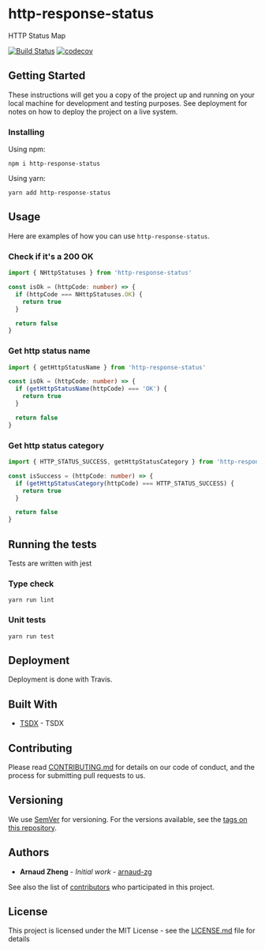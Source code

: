 # http-response-status

HTTP Status Map

[![Build Status](https://github.com/arnaud-zg/http-response-status/actions/workflows/ci.yml/badge.svg?branch=develop)](https://github.com/arnaud-zg/http-response-status/actions/workflows/ci.yml)
[![codecov](https://codecov.io/gh/arnaud-zg/http-response-status/branch/master/graph/badge.svg)](https://codecov.io/gh/arnaud-zg/http-response-status)

## Getting Started

These instructions will get you a copy of the project up and running on your local machine for development and testing purposes. See deployment for notes on how to deploy the project on a live system.

### Installing

Using npm:

```
npm i http-response-status
```

Using yarn:

```
yarn add http-response-status
```

## Usage

Here are examples of how you can use `http-response-status`.

### Check if it's a 200 OK

```ts
import { NHttpStatuses } from 'http-response-status'

const isOk = (httpCode: number) => {
  if (httpCode === NHttpStatuses.OK) {
    return true
  }

  return false
}
```

### Get http status name

```ts
import { getHttpStatusName } from 'http-response-status'

const isOk = (httpCode: number) => {
  if (getHttpStatusName(httpCode) === 'OK') {
    return true
  }

  return false
}
```

### Get http status category

```ts
import { HTTP_STATUS_SUCCESS, getHttpStatusCategory } from 'http-response-status'

const isSuccess = (httpCode: number) => {
  if (getHttpStatusCategory(httpCode) === HTTP_STATUS_SUCCESS) {
    return true
  }

  return false
}
```

## Running the tests

Tests are written with jest

### Type check

```
yarn run lint
```

### Unit tests

```
yarn run test
```

## Deployment

Deployment is done with Travis.

## Built With

* [TSDX](https://github.com/palmerhq/tsdx) - TSDX

## Contributing

Please read [CONTRIBUTING.md](./CONTRIBUTING.md) for details on our code of conduct, and the process for submitting pull requests to us.

## Versioning

We use [SemVer](http://semver.org/) for versioning. For the versions available, see the [tags on this repository](https://github.com/arnaud-zg/http-response-status/tags).

## Authors

* **Arnaud Zheng** - *Initial work* - [arnaud-zg](https://github.com/arnaud-zg)

See also the list of [contributors](https://github.com/arnaud-zg/http-response-status/graphs/contributors) who participated in this project.

## License

This project is licensed under the MIT License - see the [LICENSE.md](LICENSE.md) file for details
